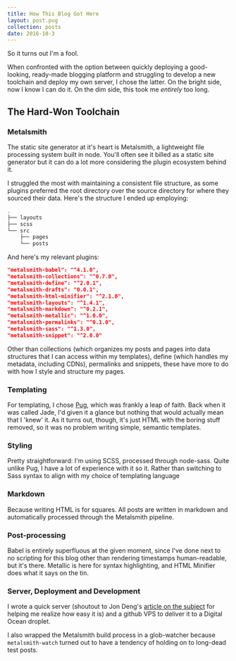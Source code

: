 ```yaml
---
title: How This Blog Got Here
layout: post.pug
collection: posts
date: 2016-10-3
---
```

So it turns out I'm a fool.

When confronted with the option between quickly deploying a good-looking, ready-made blogging platform and struggling to develop a new toolchain and deploy my own server, I chose the latter. On the bright side, now I know I can do it. On the dim side, this took me _entirely_ too long.

## The Hard-Won Toolchain

### Metalsmith

The static site generator at it's heart is Metalsmith, a lightweight file processing system built in node. You'll often see it billed as a static site generator but it can do a lot more considering the plugin ecosystem behind it.

I struggled the most with maintaining a consistent file structure, as some plugins preferred the root directory over the source directory for where they sourced their data. Here's the structure I ended up employing:

```bash
.
├── layouts
├── scss
└── src
    ├── pages
    └── posts
```

And here's my relevant plugins:

```json
"metalsmith-babel": "^4.1.0",
"metalsmith-collections": "^0.7.0",
"metalsmith-define": "^2.0.1",
"metalsmith-drafts": "0.0.1",
"metalsmith-html-minifier": "^2.1.0",
"metalsmith-layouts": "^1.4.1",
"metalsmith-markdown": "^0.2.1",
"metalsmith-metallic": "^1.0.0",
"metalsmith-permalinks": "^0.1.0",
"metalsmith-sass": "^1.3.0",
"metalsmith-snippet": "^2.0.0"
```

Other than collections (which organizes my posts and pages into data structures that I can access within my templates), define (which handles my metadata, including CDNs), permalinks and snippets, these have more to do with how I style and structure my pages.

### Templating

For templating, I chose [Pug](http://www.pugjs.org), which was frankly a leap of faith. Back when it was called Jade, I'd given it a glance but nothing that would actually mean  that I 'knew' it. As it turns out, though, it's just HTML with the boring stuff removed, so it was no problem writing simple, semantic templates.

### Styling

Pretty straightforward: I'm using SCSS, processed through node-sass. Quite unlike Pug, I have a lot of experience with it so it. Rather than switching to Sass syntax to align with my choice of templating language

### Markdown

Because writing HTML is for squares. All posts are written in markdown and automatically processed through the Metalsmith pipeline.

### Post-processing

Babel is entirely superfluous at the given moment, since I've done next to no scripting for this blog other than rendering timestamps human-readable, but it's there. Metallic is here for syntax highlighting, and HTML Minifier does what it says on the tin.

### Server, Deployment and Development

I wrote a quick server (shoutout to Jon Deng's [article on the subject](https://medium.com/jondengdevelops/deploy-your-front-end-app-in-20-lines-of-code-24be44f8b51) for helping me realize how easy it is) and a github VPS to deliver it to a Digital Ocean droplet.

I also wrapped the Metalsmith build process in a glob-watcher because `metalsmith-watch` turned out to have a tendency of holding on to long-dead test posts.